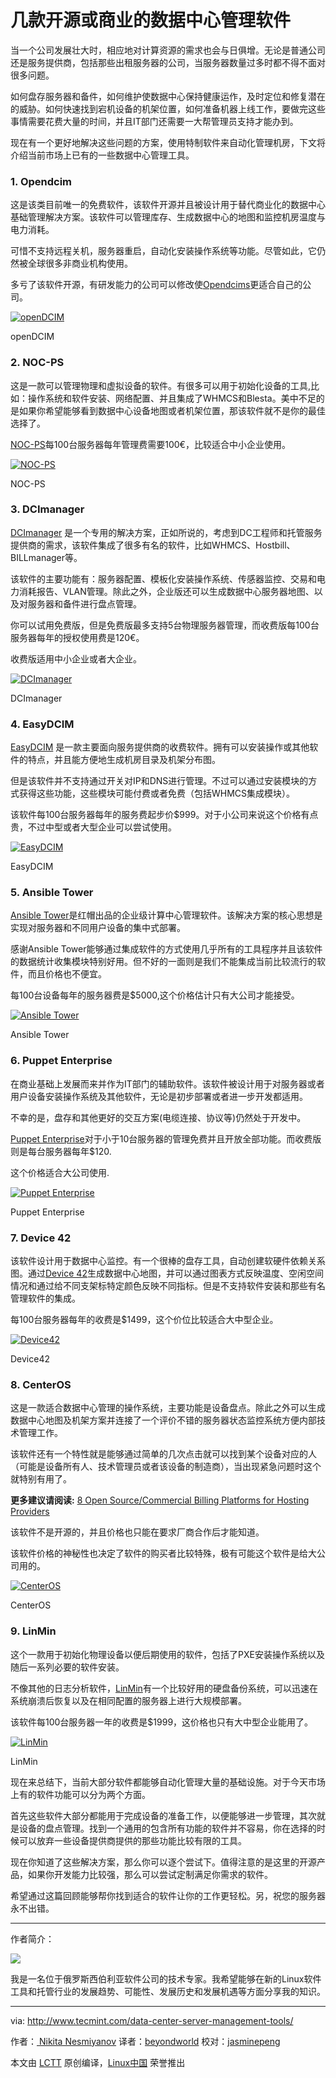 
几款开源或商业的数据中心管理软件
============================================================


当一个公司发展壮大时，相应地对计算资源的需求也会与日俱增。无论是普通公司还是服务提供商，包括那些出租服务器的公司，当服务器数量过多时都不得不面对很多问题。


如何盘存服务器和备件，如何维护使数据中心保持健康运作，及时定位和修复潜在的威胁。如何快速找到宕机设备的机架位置，如何准备机器上线工作，要做完这些事情需要花费大量的时间，并且IT部门还需要一大帮管理员支持才能办到。

现在有一个更好地解决这些问题的方案，使用特制软件来自动化管理机房，下文将介绍当前市场上已有的一些数据中心管理工具。

### 1\. Opendcim

这是该类目前唯一的免费软件，该软件开源并且被设计用于替代商业化的数据中心基础管理解决方案。该软件可以管理库存、生成数据中心的地图和监控机房温度与电力消耗。


可惜不支持远程关机，服务器重启，自动化安装操作系统等功能。尽管如此，它仍然被全球很多非商业机构使用。


多亏了该软件开源，有研发能力的公司可以修改使[Opendcims][2]更适合自己的公司。


[
 ![openDCIM](http://www.tecmint.com/wp-content/uploads/2016/12/openDCIM.png) 
][3]

openDCIM

### 2\. NOC-PS

这是一款可以管理物理和虚拟设备的软件。有很多可以用于初始化设备的工具,比如：操作系统和软件安装、网络配置、并且集成了WHMCS和Blesta。美中不足的是如果你希望能够看到数据中心设备地图或者机架位置，那该软件就不是你的最佳选择了。


[NOC-PS][4]每100台服务器每年管理费需要100€，比较适合中小企业使用。


[
 ![NOC-PS](http://www.tecmint.com/wp-content/uploads/2016/12/NOC-PS.png) 
][5]

NOC-PS

### 3\. DCImanager

[DCImanager][6] 是一个专用的解决方案，正如所说的，考虑到DC工程师和托管服务提供商的需求，该软件集成了很多有名的软件，比如WHMCS、Hostbill、BILLmanager等。


该软件的主要功能有：服务器配置、模板化安装操作系统、传感器监控、交易和电力消耗报告、VLAN管理。除此之外，企业版还可以生成数据中心服务器地图、以及对服务器和备件进行盘点管理。


你可以试用免费版，但是免费版最多支持5台物理服务器管理，而收费版每100台服务器每年的授权使用费是120€。


收费版适用中小企业或者大企业。


[
 ![DCImanager](http://www.tecmint.com/wp-content/uploads/2016/12/DCImanager.png) 
][8]

DCImanager

### 4\. EasyDCIM
[EasyDCIM][9] 是一款主要面向服务提供商的收费软件。拥有可以安装操作或其他软件的特点，并且能方便地生成机房目录及机架分布图。


但是该软件并不支持通过开关对IP和DNS进行管理。不过可以通过安装模块的方式获得这些功能，这些模块可能付费或者免费（包括WHMCS集成模块）。


该软件每100台服务器每年的服务费起步价$999。对于小公司来说这个价格有点贵，不过中型或者大型企业可以尝试使用。


[
 ![EasyDCIM](http://www.tecmint.com/wp-content/uploads/2016/12/EasyDCIM.png) 
][10]

EasyDCIM

### 5\. Ansible Tower
[Ansible Tower][11]是红帽出品的企业级计算中心管理软件。该解决方案的核心思想是实现对服务器和不同用户设备的集中式部署。


感谢Ansible Tower能够通过集成软件的方式使用几乎所有的工具程序并且该软件的数据统计收集模块特别好用。但不好的一面则是我们不能集成当前比较流行的软件，而且价格也不便宜。


每100台设备每年的服务器费是$5000,这个价格估计只有大公司才能接受。


[
 ![Ansible Tower](http://www.tecmint.com/wp-content/uploads/2016/12/Ansible_Tower.png) 
][12]

Ansible Tower

### 6\. Puppet Enterprise

在商业基础上发展而来并作为IT部门的辅助软件。该软件被设计用于对服务器或者用户设备安装操作系统及其他软件，无论是初步部署或者进一步开发都适用。


不幸的是，盘存和其他更好的交互方案(电缆连接、协议等)仍然处于开发中。


[Puppet Enterprise][13]对于小于10台服务器的管理免费并且开放全部功能。而收费版则是每台服务器每年$120.


这个价格适合大公司使用.


[
 ![Puppet Enterprise](http://www.tecmint.com/wp-content/uploads/2016/12/Puppet-Enterprise.png) 
][14]

Puppet Enterprise

### 7\. Device 42

该软件设计用于数据中心监控。有一个很棒的盘存工具，自动创建软硬件依赖关系图。通过[Device 42][15]生成数据中心地图，并可以通过图表方式反映温度、空闲空间情况和通过给不同支架标特定颜色反映不同指标。但是不支持软件安装和那些有名管理软件的集成。


每100台服务器每年的收费是$1499，这个价位比较适合大中型企业。


[
 ![Device42](http://www.tecmint.com/wp-content/uploads/2016/12/Device42.png) 
][16]

Device42

### 8\. CenterOS

这是一款适合数据中心管理的操作系统，主要功能是设备盘点。除此之外可以生成数据中心地图及机架方案并连接了一个评价不错的服务器状态监控系统方便内部技术管理工作。


该软件还有一个特性就是能够通过简单的几次点击就可以找到某个设备对应的人（可能是设备所有人、技术管理员或者该设备的制造商），当出现紧急问题时这个就特别有用了。



**更多建议请阅读:** [8 Open Source/Commercial Billing Platforms for Hosting Providers][17]

该软件不是开源的，并且价格也只能在要求厂商合作后才能知道。


该软件价格的神秘性也决定了软件的购买者比较特殊，极有可能这个软件是给大公司用的。


[
 ![CenterOS](http://www.tecmint.com/wp-content/uploads/2016/12/CenterOS.png) 
][19]

CenterOS

### 9\. LinMin

这个一款用于初始化物理设备以便后期使用的软件，包括了PXE安装操作系统以及随后一系列必要的软件安装。


不像其他的日志分析软件，[LinMin][20]有一个比较好用的硬盘备份系统，可以迅速在系统崩溃后恢复以及在相同配置的服务器上进行大规模部署。


该软件每100台服务器一年的收费是$1999，这价格也只有大中型企业能用了。


[
 ![LinMin](http://www.tecmint.com/wp-content/uploads/2016/12/LinMin.jpg) 
][21]

LinMin

现在来总结下，当前大部分软件都能够自动化管理大量的基础设施。对于今天市场上有的软件功能可以分为两个方面。


首先这些软件大部分都能用于完成设备的准备工作，以便能够进一步管理，其次就是设备的盘点管理。找到一个通用的包含所有功能的软件并不容易，你在选择的时候可以放弃一些设备提供商提供的那些功能比较有限的工具。


现在你知道了这些解决方案，那么你可以逐个尝试下。值得注意的是这里的开源产品，如果你开发能力比较强，那么可以尝试定制满足你需求的软件。


希望通过这篇回顾能够帮你找到适合的软件让你的工作更轻松。另，祝您的服务器永不出错。



-----------------------------------

作者简介：

![](http://1.gravatar.com/avatar/ae5edcc20865ae20859fb566c796b97a?s=128&d=blank&r=g)

我是一名位于俄罗斯西伯利亚软件公司的技术专家。我希望能够在新的Linux软件工具和托管行业的发展趋势、可能性、发展历史和发展机遇等方面分享我的知识。

--------------------------------------------------------------------------------

via: http://www.tecmint.com/data-center-server-management-tools/

作者：[ Nikita Nesmiyanov][a]
译者：[beyondworld](https://github.com/beyondworld)
校对：[jasminepeng](https://github.com/jasminepeng)

本文由 [LCTT](https://github.com/LCTT/TranslateProject) 原创编译，[Linux中国](https://linux.cn/) 荣誉推出

[a]:http://www.tecmint.com/author/nesmiyanov/
[1]:http://www.tecmint.com/web-control-panels-to-manage-linux-servers/
[2]:http://opendcim.org/
[3]:http://www.tecmint.com/wp-content/uploads/2016/12/openDCIM.png
[4]:http://noc-ps.com/
[5]:http://www.tecmint.com/wp-content/uploads/2016/12/NOC-PS.png
[6]:https://www.ispsystem.com/software/dcimanager
[7]:http://www.tecmint.com/opensource-commercial-control-panels-manage-virtual-machines/
[8]:http://www.tecmint.com/wp-content/uploads/2016/12/DCImanager.png
[9]:https://www.easydcim.com/
[10]:http://www.tecmint.com/wp-content/uploads/2016/12/EasyDCIM.png
[11]:https://www.ansible.com/
[12]:http://www.tecmint.com/wp-content/uploads/2016/12/Ansible_Tower.png
[13]:https://puppet.com/
[14]:http://www.tecmint.com/wp-content/uploads/2016/12/Puppet-Enterprise.png
[15]:http://www.device42.com/
[16]:http://www.tecmint.com/wp-content/uploads/2016/12/Device42.png
[17]:http://www.tecmint.com/open-source-commercial-billing-software-system-web-hosting/
[18]:http://www.centeros.com/
[19]:http://www.tecmint.com/wp-content/uploads/2016/12/CenterOS.png
[20]:http://www.linmin.com/
[21]:http://www.tecmint.com/wp-content/uploads/2016/12/LinMin.jpg
